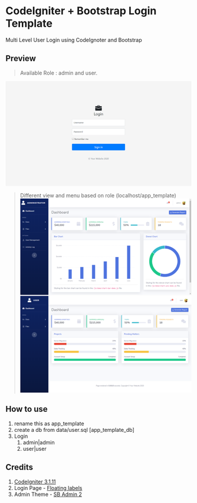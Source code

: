 # CodeIgniter + Bootstrap Login Template
 Multi Level User Login using CodeIgnoter and Bootstrap
 
## Preview
> Available Role : admin and user. 

![Image of Login_Page](https://github.com/hanifnoerr/codeigniter_bootstrap_login/blob/master/data/page_login.png)

> Different view and menu based on role (localhost/app_template)
![Image of Admin_Page](https://github.com/hanifnoerr/codeigniter_bootstrap_login/blob/master/data/page_admin.png)
![Image of User_Page](https://github.com/hanifnoerr/codeigniter_bootstrap_login/blob/master/data/page_user.png)

## How to use
1. rename this as app_template
2. create a db from data/user.sql [app_template_db]
3. Login
   1. admin|admin
   2. user|user
   
## Credits
1. [CodeIgniter 3.1.11](https://codeigniter.com/)
2. Login Page - [Floating labels](https://getbootstrap.com/docs/4.5/examples/floating-labels/)
3. Admin Theme - [SB Admin 2](https://startbootstrap.com/themes/sb-admin-2/)
